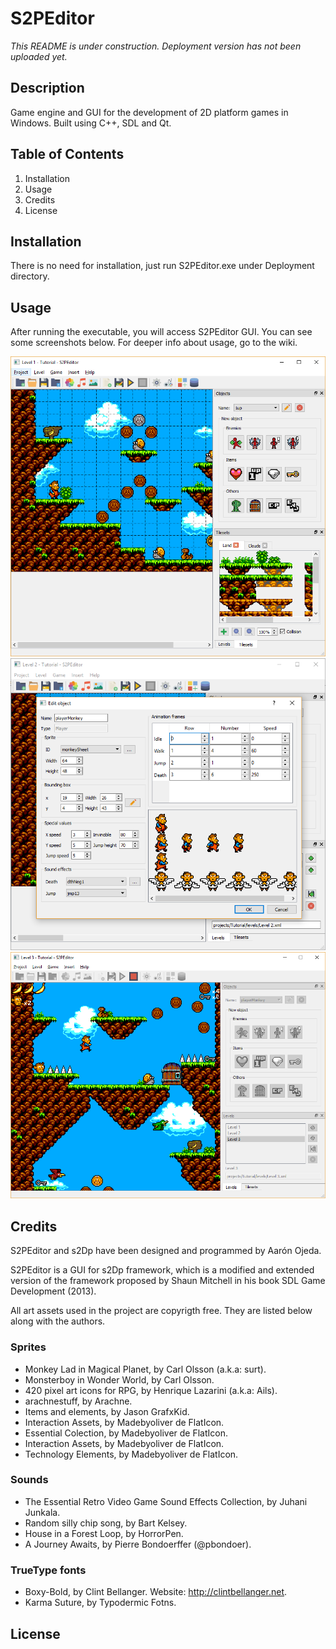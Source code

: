 # S2PEditor
*This README is under construction. Deployment version has not been uploaded yet.*
## Description
Game engine and GUI for the development of 2D platform games in Windows. Built using C++, SDL and Qt. 
## Table of Contents
1. Installation
1. Usage
1. Credits
1. License
## Installation
There is no need for installation, just run S2PEditor.exe under Deployment directory.
## Usage
After running the executable, you will access S2PEditor GUI. You can see some screenshots below. For deeper info about usage, go to the wiki.

<img src="S2PEditor/assets/images/screenshot1.png" width="540">

<img src="S2PEditor/assets/images/screenshot2.png" width="540">

<img src="S2PEditor/assets/images/screenshot3.png" width="540">

## Credits
S2PEditor and s2Dp have been designed and programmed by Aarón Ojeda. 

S2PEditor is a GUI for s2Dp framework, which is a modified and extended version of the framework proposed by Shaun Mitchell in his book SDL Game Development (2013).

All art assets used in the project are copyrigth free. They are listed below along with the authors.
### Sprites
* Monkey Lad in Magical Planet, by Carl Olsson (a.k.a: surt).
* Monsterboy in Wonder World, by Carl Olsson.
* 420 pixel art icons for RPG, by Henrique Lazarini (a.k.a: Ails).
* arachnestuff, by Arachne.
* Items and elements, by Jason GrafxKid.
* Interaction Assets, by Madebyoliver de FlatIcon.
* Essential Colection, by Madebyoliver de FlatIcon.
* Interaction Assets, by Madebyoliver de FlatIcon.
* Technology Elements, by Madebyoliver de FlatIcon.
### Sounds
* The Essential Retro Video Game Sound Effects Collection, by Juhani Junkala.
* Random silly chip song, by Bart Kelsey.
* House in a Forest Loop, by HorrorPen.
* A Journey Awaits, by Pierre Bondoerffer (@pbondoer).
### TrueType fonts
* Boxy-Bold, by Clint Bellanger. Website: http://clintbellanger.net.
* Karma Suture, by Typodermic Fotns.
## License




